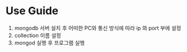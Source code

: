 # Use Guide
1. mongodb 서버 설치 후 어떠한 PC와 통신 방식에 따라 ip 와 port 부에 설정
2. collection 이름 설정
3. mongod 실행 후 프로그램 실행
